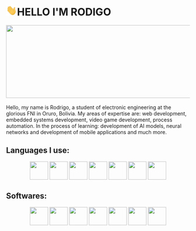 
<h1><img src="https://github.com/Parply/Parply/blob/master/.github/Hi.gif?raw=true" width="30px">HELLO I'M RODIGO</h1>
<img src="https://blogger.googleusercontent.com/img/b/R29vZ2xl/AVvXsEiIF91NKtvEvUKoCPMiqvSnAjfjeuyNI4QJByHzQB1jGYWzvQrEL0iUSWFybCq2KyNcTWbwjtGnYCHoXH3thTXgL-4Rth2rooNUfxwLhyphenhyphenrezpVZm0f91-8EUqr3kLAZ34CVi81PATa-sME/s749/01234.gif" width="2000" height="200"/>
<p>Hello, my name is Rodrigo, a student of electronic engineering at the glorious FNI in Oruro, Bolivia. My areas of expertise are: web development, embedded systems development, video game development, process automation. In the process of learning: development of AI models, neural networks and development of mobile applications and much more.</p>
<h2>Languages ​​I use:</h2>
<p align=center>
	<img src="https://blog.accredian.com/wp-content/uploads/2019/04/Python-logo.jpg" width="50" height="50" />
	<img src="https://encrypted-tbn0.gstatic.com/images?q=tbn:ANd9GcRJX8pjeUALyPp4hNT6iZ6bx9PbyPOsBC_Vog&s" width="50" height="50" />
	<img src="https://encrypted-tbn0.gstatic.com/images?q=tbn:ANd9GcSIne9YPrjnMir5ZLHOQD9q7UQpsOQdnmSdR79hiYRhtJuhrYhO8kJcI06XLaQxTTw7gLk&usqp=CAU" width="50" height="50" />
	<img src="https://user-images.githubusercontent.com/21239660/83376648-33ecda80-a390-11ea-847c-f0edceead0d3.png" width="50" height="50" />
	<img src="https://w7.pngwing.com/pngs/410/100/png-transparent-web-development-html-responsive-web-design-logo-javascript-html-angle-web-design-text-thumbnail.png" width="50"height="50"/>
 	<img src="https://w7.pngwing.com/pngs/509/571/png-transparent-cascading-style-sheets-logo-css3-html-web-development-world-wide-web-blue-angle-web-design.png" width="50" height="50"/>
  	<img src="https://i.pinimg.com/736x/13/40/7c/13407c12f50f08d328800c3caef43f61.jpg" width="50" height="50" />
	
</p>
<h2>Softwares:</h2>
<p align=center>
	<img src="https://www.puntoflotante.net/mplab.jpg" width="50" height="50"/>
	<img src="https://my-web-note.com/wp-content/uploads/2021/04/technology_memo_mplab_x_ide.png" width="50" height="50" />
	<img src="https://w7.pngwing.com/pngs/512/824/png-transparent-visual-studio-code-hd-logo-thumbnail.png" width="50" height="50" />
	<img src="https://upload.wikimedia.org/wikipedia/commons/thumb/6/6a/Godot_icon.svg/2048px-Godot_icon.svg.png" width="50" height="50" />
 	<img src="https://images.dwncdn.net/images/t_app-icon-l/p/0561aea5-6bb7-4c0f-a7df-9a8221807025/3659168256/2212_4-76172170-iconimg64137.png" width="50" height="50" />
  	<img src="https://olimex.wordpress.com/wp-content/uploads/2017/06/arduino-logo-circle-thumb.png?w=584" width="50" height="50" />
   	<img src="https://i.pinimg.com/474x/5e/e5/9a/5ee59ad347ccef2d6fa2e030b014da3f.jpg" width="50" height="50" />
	
</p>

